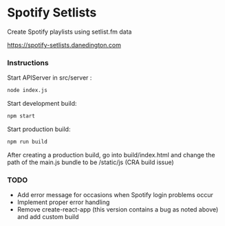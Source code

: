 # Spotify Setlists
Create Spotify playlists using setlist.fm data

https://spotify-setlists.danedington.com

### Instructions

Start APIServer in src/server :
```sh
node index.js
```

Start development build:
```sh
npm start
```

Start production build:
```sh
npm run build
```

After creating a production build, go into build/index.html and change the path of the main.js bundle to be /static/js (CRA build issue)

### TODO

- Add error message for occasions when Spotify login problems occur
- Implement proper error handling
- Remove create-react-app (this version contains a bug as noted above) and add custom build